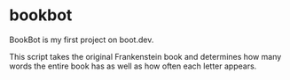 # bookbot

BookBot is my first project on boot.dev.

This script takes the original Frankenstein book and determines how many words the entire book has as well as how often each letter appears.
